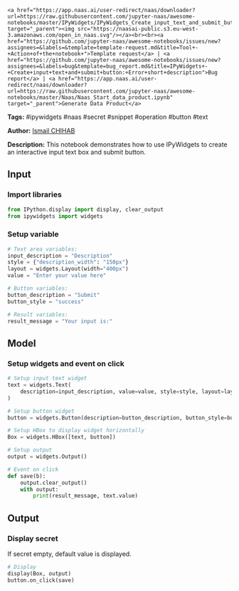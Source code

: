     <a href="https://app.naas.ai/user-redirect/naas/downloader?url=https://raw.githubusercontent.com/jupyter-naas/awesome-notebooks/master/IPyWidgets/IPyWidgets_Create_input_text_and_submit_button.ipynb" target="_parent"><img src="https://naasai-public.s3.eu-west-3.amazonaws.com/open_in_naas.svg"/></a><br><br><a href="https://github.com/jupyter-naas/awesome-notebooks/issues/new?assignees=&labels=&template=template-request.md&title=Tool+-+Action+of+the+notebook+">Template request</a> | <a href="https://github.com/jupyter-naas/awesome-notebooks/issues/new?assignees=&labels=bug&template=bug_report.md&title=IPyWidgets+-+Create+input+text+and+submit+button:+Error+short+description">Bug report</a> | <a href="https://app.naas.ai/user-redirect/naas/downloader?url=https://raw.githubusercontent.com/jupyter-naas/awesome-notebooks/master/Naas/Naas_Start_data_product.ipynb" target="_parent">Generate Data Product</a>

**Tags:** #ipywidgets #naas #secret #snippet #operation #button #text

**Author:** [Ismail CHIHAB](https://www.linkedin.com/in/ismail-chihab-4b0a04202/)

**Description:** This notebook demonstrates how to use IPyWidgets to create an interactive input text box and submit button.

## Input

### Import libraries


```python
from IPython.display import display, clear_output
from ipywidgets import widgets
```

### Setup variable


```python
# Text area variables:
input_description = "Description"
style = {"description_width": "150px"}
layout = widgets.Layout(width="400px")
value = "Enter your value here"

# Button variables:
button_description = "Submit"
button_style = "success"

# Result variables:
result_message = "Your input is:"
```

## Model

### Setup widgets and event on click


```python
# Setup input text widget
text = widgets.Text(
    description=input_description, value=value, style=style, layout=layout
)

# Setup button widget
button = widgets.Button(description=button_description, button_style=button_style)

# Setup HBox to display widget horizontally
Box = widgets.HBox([text, button])

# Setup output
output = widgets.Output()

# Event on click
def save(b):
    output.clear_output()
    with output:
        print(result_message, text.value)
```

## Output

### Display secret
If secret empty, default value is displayed.


```python
# Display
display(Box, output)
button.on_click(save)
```
